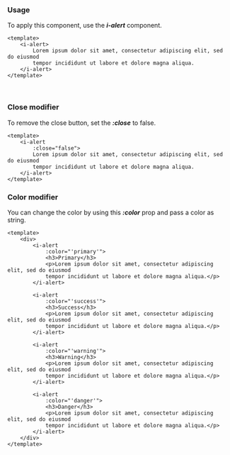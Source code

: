 ### Usage
To apply this component, use the ***i-alert*** component.

```vue
<template>
    <i-alert>
        Lorem ipsum dolor sit amet, consectetur adipiscing elit, sed do eiusmod
        tempor incididunt ut labore et dolore magna aliqua.
    </i-alert>
</template>
```

&nbsp;
&nbsp;
&nbsp;

### Close modifier
To remove the close button, set the ***:close*** to false.

```vue
<template>
    <i-alert
        :close="false">
        Lorem ipsum dolor sit amet, consectetur adipiscing elit, sed do eiusmod
        tempor incididunt ut labore et dolore magna aliqua.
    </i-alert>
</template>
```

### Color modifier
You can change the color by using this ***:color*** prop and pass a color as
string.

```vue
<template>
    <div>
        <i-alert
            :color="'primary'">
            <h3>Primary</h3>
            <p>Lorem ipsum dolor sit amet, consectetur adipiscing elit, sed do eiusmod
            tempor incididunt ut labore et dolore magna aliqua.</p>
        </i-alert>

        <i-alert
            :color="'success'">
            <h3>Success</h3>
            <p>Lorem ipsum dolor sit amet, consectetur adipiscing elit, sed do eiusmod
            tempor incididunt ut labore et dolore magna aliqua.</p>
        </i-alert>

        <i-alert
            :color="'warning'">
            <h3>Warning</h3>
            <p>Lorem ipsum dolor sit amet, consectetur adipiscing elit, sed do eiusmod
            tempor incididunt ut labore et dolore magna aliqua.</p>
        </i-alert>

        <i-alert
            :color="'danger'">
            <h3>Danger</h3>
            <p>Lorem ipsum dolor sit amet, consectetur adipiscing elit, sed do eiusmod
            tempor incididunt ut labore et dolore magna aliqua.</p>
        </i-alert>
    </div>
</template>
```